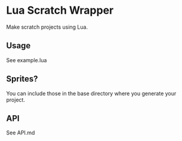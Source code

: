 # Lua Scratch Wrapper
Make scratch projects using Lua.

## Usage
See example.lua

## Sprites?
You can include those in the base directory where you generate your project.

## API
See API.md